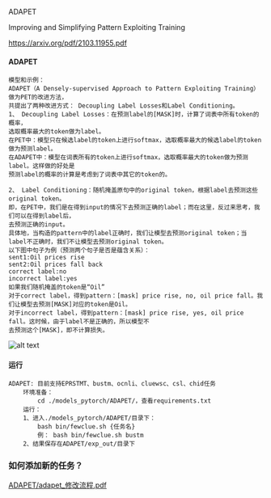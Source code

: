 ADAPET

Improving and Simplifying Pattern Exploiting Training

https://arxiv.org/pdf/2103.11955.pdf

####   ADAPET

    模型和示例：
    ADAPET（A Densely-supervised Approach to Pattern Exploiting Training）做为PET的改进方法，
    共提出了两种改进方式： Decoupling Label Losses和Label Conditioning。
    1、 Decoupling Label Losses：在预测label的[MASK]时，计算了词表中所有token的概率，
    选取概率最大的token做为label。
    在PET中：模型只在候选label的token上进行softmax，选取概率最大的候选label的token做为预测label。
    在ADAPET中：模型在词表所有的token上进行softmax，选取概率最大的token做为预测label。这样做的好处是
    预测label的概率的计算是考虑到了词表中其它的token的。
    
    2、 Label Conditioning：随机掩盖原句中的original token，根据label去预测这些original token。
    即，在PET中，我们是在得到input的情况下去预测正确的label；而在这里，反过来思考，我们可以在得到label后，
    去预测正确的input。
    具体地，当构造的pattern中的label正确时，我们让模型去预测original token；当label不正确时，我们不让模型去预测original token。
    以下图中句子为例（预测两个句子是否是蕴含关系）：
    sent1:Oil prices rise
    sent2:Oil prices fall back
    correct label:no
    incorrect label:yes
    如果我们随机掩盖的token是“Oil”
    对于correct label，得到pattern：[mask] price rise, no, oil price fall。我们让模型去预测[MASK]对应的token是Oil。
    对于incorrect label，得到pattern：[mask] price rise, yes, oil price fall。这时候，由于label不是正确的，所以模型不
    去预测这个[MASK]，即不计算损失。
 
 ![alt text](https://github.com/CLUEbenchmark/FewCLUE/blob/main/resources/img/ADAPET.png)
   
   
#### 运行

    ADAPET: 目前支持EPRSTMT、bustm、ocnli、cluewsc、csl、chid任务
        环境准备：
            cd ./models_pytorch/ADAPET/，查看requirements.txt
        运行：
        1、进入./models_pytorch/ADAPET/目录下：
            bash bin/fewclue.sh {任务名}
            例： bash bin/fewclue.sh bustm
        2、结果保存在ADAPET/exp_out/目录下
       
       
### 如何添加新的任务？

   <a href='./ADAPET/adapet_修改流程.pdf'>ADAPET/adapet_修改流程.pdf</a>

        
        